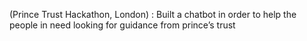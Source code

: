 (Prince Trust Hackathon, London) : Built a chatbot in order to help the people in need looking for guidance from prince’s trust
